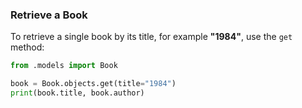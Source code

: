### Retrieve a Book

To retrieve a single book by its title, for example **"1984"**, use the `get` method:

```python
from .models import Book

book = Book.objects.get(title="1984")
print(book.title, book.author)
